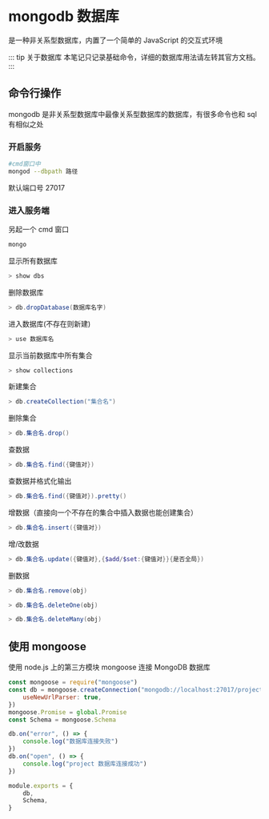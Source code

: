 # mongodb 数据库

是一种非关系型数据库，内置了一个简单的 JavaScript 的交互式环境

::: tip 关于数据库
本笔记只记录基础命令，详细的数据库用法请左转其官方文档。
:::

## 命令行操作

mongodb 是非关系型数据库中最像关系型数据库的数据库，有很多命令也和 sql 有相似之处

### 开启服务

```bash
#cmd窗口中
mongod --dbpath 路径
```

默认端口号 27017

### 进入服务端

另起一个 cmd 窗口

```powershell
mongo
```

显示所有数据库

```powershell
> show dbs
```

删除数据库

```powershell
> db.dropDatabase(数据库名字)
```

进入数据库(不存在则新建)

```powershell
> use 数据库名
```

显示当前数据库中所有集合

```powershell
> show collections
```

新建集合

```powershell
> db.createCollection("集合名")
```

删除集合

```powershell
> db.集合名.drop()
```

查数据

```powershell
> db.集合名.find({键值对})
```

查数据并格式化输出

```powershell
> db.集合名.find({键值对}).pretty()
```

增数据（直接向一个不存在的集合中插入数据也能创建集合）

```powershell
> db.集合名.insert({键值对})
```

增/改数据

```powershell
> db.集合名.update({键值对},{$add/$set:{键值对}}{是否全局})
```

删数据

```powershell
> db.集合名.remove(obj)

> db.集合名.deleteOne(obj)

> db.集合名.deleteMany(obj)
```

## 使用 mongoose

使用 node.js 上的第三方模块 mongoose 连接 MongoDB 数据库

```javascript
const mongoose = require("mongoose")
const db = mongoose.createConnection("mongodb://localhost:27017/project", {
    useNewUrlParser: true,
})
mongoose.Promise = global.Promise
const Schema = mongoose.Schema

db.on("error", () => {
    console.log("数据库连接失败")
})
db.on("open", () => {
    console.log("project 数据库连接成功")
})

module.exports = {
    db,
    Schema,
}
```

